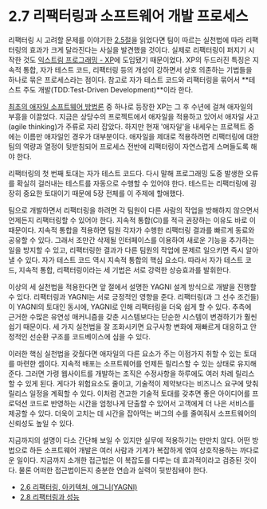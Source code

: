 # 2.7 리팩터링과 소프트웨어 개발 프로세스
리팩터링 시 고려할 문제를 이야기한 [2.5절](https://github.com/wonder13662/refactoring-v2/blob/writing/chapter02/2-5.md)을 읽었다면 팀이 따르는 실천법에 따라 리팩터링의 효과가 크게 달라진다는 사실을 발견했을 것이다. 실제로 리팩터링이 퍼지기 시작한 것도 [익스트림 프로그래밍 - XP](https://martinfowler.com/bliki/ExtremeProgramming.html)에 도입됐기 때문이었다. XP의 두드러진 특징은 지속적 통합, 자가 테스트 코드, 리팩터링 등의 개성이 강하면서 상호 의존하는 기법들을 하나로 묶은 프로세스라는 점이다. 참고로 자가 테스트 코드와 리팩터링을 묶어서 **테스트 주도 개발(TDD:Test-Driven Development)**이라 한다.

[최초의 애자일 소프트웨어 방법론](https://martinfowler.com/articles/newMethodology.html) 중 하나로 등장한 XP는 그 후 수년에 걸쳐 애자일의 부흥을 이끌었다. 지금은 상당수의 프로젝트에서 애자일을 적용하고 있어서 애자일 사고(agile thinking)가 주류로 자리 잡았다. 하지만 현재 '애자일'을 내세우는 프로젝트 중에는 이름만 애자일인 경우가 대부분이다. 애자일을 제대로 적용하려면 리팩터링에 대한 팀의 역량과 열정이 뒷받침되어 프로세스 전반에 리팩터링이 자연스럽게 스며들도록 해야 한다.

리팩터링의 첫 번째 토대는 자가 테스트 코드다. 다시 말해 프로그래밍 도중 발생한 오류를 확실히 걸러내는 테스트를 자동으로 수행할 수 있어야 한다. 테스트는 리팩터링에 굉장히 중요한 토대이기 때문에 5장 전체를 이 주제에 할애했다.

팀으로 개발하면서 리팩터링을 하려면 각 팀원이 다른 사람의 작업을 방해하지 않으면서 언제든지 리팩터링할 수 있어야 한다. 지속적 통합(CI)를 적극 권장하는 이유도 바로 이 때문이다. 지속적 통합을 적용하면 팀원 각자가 수행한 리팩터링 결과를 빠르게 동료와 공유할 수 있다. 그래서 조만간 삭제될 인터페이스를 이용하여 새로운 기능을 추가하는 일을 방지할 수 있고, 리팩터링한 결과가 다른 팀원의 작업에 문제르 일으키면 즉시 알아낼 수 있다. 자가 테스트 코드 역시 지속적 통합의 핵심 요소다. 따라서 자가 테스트 코드, 지속적 통합, 리팩터링이라는 세 기법은 서로 강력한 상승효과를 발휘한다.

이상의 세 실천법을 적용한다면 앞 절에서 설명한 YAGNI 설계 방식으로 개발을 진행할 수 있다. 리팩터링과 YAGNI는 서로 긍정적인 영향을 준다. 리팩터링(과 그 선수 조건들)이 YAGNI의 토대인 동시에, YAGNI로 인해 리팩터링을 더욱 쉽게 할 수 있다. 추측에 근거한 수많은 유연성 매커니즘을 갖춘 시스템보다는 단순한 시스템이 변경하기가 훨씬 쉽기 때문이다. 세 가지 실천법을 잘 조화시키면 요구사항 변화에 재빠르게 대응하고 안정적인 선순환 구조를 코드베이스에 심을 수 있다.

이러한 핵심 실천법을 갖췄다면 애자일의 다른 요소가 주는 이점가지 취할 수 있는 토대를 마련한 셈이다. 지속적 배포는 소프트웨어를 언제든 릴리스할 수 있는 상태로 유지해준다. 그러면 가령 웹사이트를 개발하는 조직은 수정사항을 하루에도 여러 차례 릴리스할 수 있게 된다. 게다가 위험요소도 줄이고, 기술적이 제약보다는 비즈니스 요구에 맞춰 릴리스 일정을 계획할 수 있다. 이처럼 견고한 기술적 토대를 갖추면 좋은 아이디어를 프로덕션 코드로 반영하는 시간을 엄청나게 단출할 수 있어서 고객에게 더 나은 서비스를 제공할 수 있다. 더욱이 고치는 데 시간을 잡아먹는 버그의 수를 줄여줘서 소프트웨어의 신뢰성도 높일 수 있다.

지금까지의 설명이 다소 간단해 보일 수 있지만 실무에 적용하기는 만만치 않다. 어떤 방법으로 하든 소프트웨어 개발은 여러 사람과 기계가 복잡하게 엮여 상호작용하는 까다로운 일이다. 지금까지 소개한 접근법은 이 복잡도를 다루는 데 효과적이라고 검증된 것이다. 물론 어떠한 접근법이든지 충분한 연습과 실력이 뒷받침돼야 한다.

- [2.6 리팩터링, 아키텍처, 애그니(YAGNI)](https://github.com/wonder13662/refactoring-v2/blob/writing/chapter02/2-6.md)
- [2.8 리팩터링과 성능](https://github.com/wonder13662/refactoring-v2/blob/writing/chapter02/2-8.md)